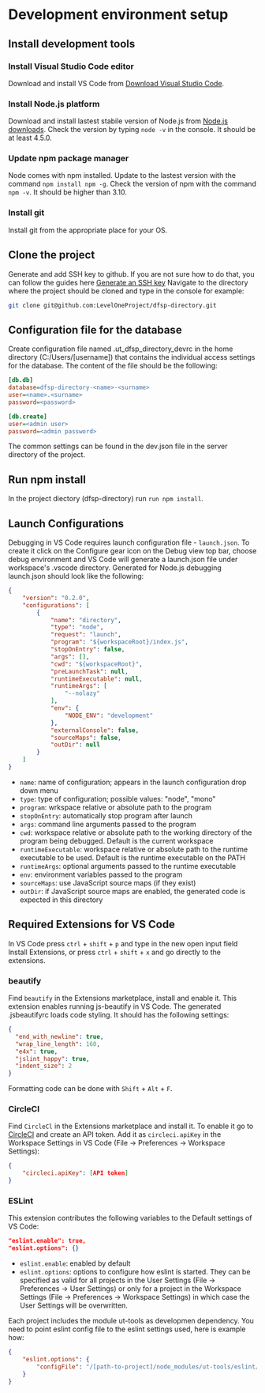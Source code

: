 # Development environment setup

## Install development tools

### Install Visual Studio Code editor

Download and install VS Code from [Download Visual Studio Code](https://code.visualstudio.com/Download).

### Install Node.js platform

Download and install lastest stabile version of Node.js from [Node.js downloads](https://nodejs.org/en/download/).
Check the version by typing `node -v` in the console. It should be at least 4.5.0.

### Update npm package manager

Node comes with npm installed. Update to the lastest version with the command `npm install npm -g`. Check the version of npm with the command `npm -v`. It should be higher than 3.10.

### Install git

Install git from the appropriate place for your OS.

## Clone the project

Generate and add SSH key to github. If you are not sure how to do that, you can follow the guides here [Generate an SSH key](https://help.github.com/articles/generating-an-ssh-key/)
Navigate to the directory where the project should be cloned and type in the console for example:

```bash
git clone git@github.com:LevelOneProject/dfsp-directory.git
```

## Configuration file for the database

Create configuration file named .ut_dfsp_directory_devrc in the home directory (C:/Users/[username]) that contains the individual access settings for the database. The content of the file should be the following:

```ini
[db.db]
database=dfsp-directory-<name>-<surname>
user=<name>.<surname>
password=<password>

[db.create]
user=<admin user>
password=<admin password>
```

The common settings can be found in the dev.json file in the server directory of the project.

## Run npm install

In the project diectory (dfsp-directory) run `run npm install`.

## Launch Configurations

Debugging in VS Code requires launch configuration file - `launch.json`. To create it click on the Configure gear icon on the Debug view top bar, choose debug environment and VS Code will generate a launch.json file under workspace's .vscode directory.
Generated for Node.js debugging launch.json should look like the following:

```json
{
    "version": "0.2.0",
    "configurations": [
        {
            "name": "directory",
            "type": "node",
            "request": "launch",
            "program": "${workspaceRoot}/index.js",
            "stopOnEntry": false,
            "args": [],
            "cwd": "${workspaceRoot}",
            "preLaunchTask": null,
            "runtimeExecutable": null,
            "runtimeArgs": [
                "--nolazy"
            ],
            "env": {
                "NODE_ENV": "development"
            },
            "externalConsole": false,
            "sourceMaps": false,
            "outDir": null
        }
    ]
}
```

* `name`: name of configuration; appears in the launch configuration drop down menu
* `type`: type of configuration; possible values: "node", "mono"
* `program`: wrkspace relative or absolute path to the program
* `stopOnEntry`: automatically stop program after launch
* `args`: command line arguments passed to the program
* `cwd`: workspace relative or absolute path to the working directory of the program being debugged. Default is the current workspace
* `runtimeExecutable`: workspace relative or absolute path to the runtime executable to be used. Default is the runtime executable on the PATH
* `runtimeArgs`: optional arguments passed to the runtime executable
* `env`: environment variables passed to the program
* `sourceMaps`: use JavaScript source maps (if they exist)
* `outDir`: if JavaScript source maps are enabled, the generated code is expected in this directory

## Required Extensions for VS Code

In VS Code press `ctrl` + `shift` + `p` and type in the new open input field Install Extensions, or press `ctrl` + `shift` + `x` and go directly to the extensions.

### beautify

Find `beautify` in the Extensions marketplace, install and enable it. This extension enables running js-beautify in VS Code. The generated .jsbeautifyrc loads code styling. It should has the following settings:

```json
{
  "end_with_newline": true,
  "wrap_line_length": 160,
  "e4x": true,
  "jslint_happy": true,
  "indent_size": 2
}
```

Formatting code can be done with `Shift` + `Alt` + `F`.

### CircleCl

Find `CircleCl` in the Extensions marketplace and install it. To enable it go to [CircleCI](https://circleci.com/account/api) and create an API token. Add it as `circleci.apiKey` in the Workspace Settings in VS Code (File -> Preferences -> Workspace Settings):

```json
{
    "circleci.apiKey": [API token]
}
```

### ESLint

This extension contributes the following variables to the Default settings of VS Code:

```json
"eslint.enable": true,
"eslint.options": {}
```

* `eslint.enable`: enabled by default
* `eslint.options`: options to configure how eslint is started. They can be specified as valid for all projects in the User Settings (File -> Preferences -> User Settings) or only for a project in the Workspace Settings (File -> Preferences -> Workspace Settings) in which case the User Settings will be overwritten.

Each project includes the module ut-tools as developmen dependency. You need to point eslint config file to the eslint settings used, here is example how:

```json
{
    "eslint.options": {
        "configFile": "/[path-to-project]/node_modules/ut-tools/eslint/l1p.eslintrc"
    }
}
```
